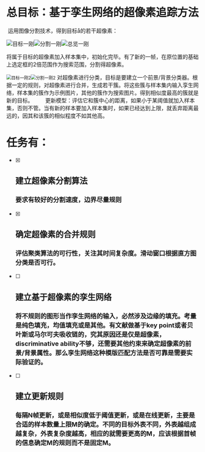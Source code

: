 # 总目标：基于孪生网络的超像素追踪方法

​		运用图像分割技术，得到目标å的若干超像素：

<div align= left><img src="/Users/chika/PycharmProjects/Tracking/subimg.jpg" alt="目标一刚" style="zoom:100%;" /><img src="/Users/chika/PycharmProjects/Tracking/lenna_M5_K_loop0.png" alt="分割一刚"style="zoom:100%"/><img src="/Users/chika/PycharmProjects/Tracking/test1.jpg" alt="总览一刚"style="zoom:100%"/>

​		将属于目标的超像素加入样本集中，初始化完毕。有了新的一帧，在原位置的基础上选定框的2倍范围作为搜索范围，分割得超像素。

<div align= left><img src="/Users/chika/PycharmProjects/Tracking/subimg1.jpg" alt="目标一刚2" style="zoom:80%;" /><img src="/Users/chika/PycharmProjects/Tracking/lenna_M5_K200_loop0.png" alt="分割一刚2"style="zoom:80%"/>
​		对超像素进行分类，目标是要建立一个前景/背景分类器。根据一定的规则，对超像素进行合并，生成若干簇。将这些簇与样本集内输入孪生网络，样本集的簇作为示例图片，其他的簇作为搜索图片。得到相似度最高的簇就是新的目标。
  更新模型：评估它和簇中心的距离，如果小于某阈值就加入样本集，否则不管。当有新的样本要加入样本集时，如果已经达到上限，就丢弃距离最远的，因其和该簇的相似程度不如其他高。

# 任务有：

- [x] ## 建立超像素分割算法

  ### 要求有较好的分割速度，边界尽量规则

- [x] ## 确定超像素的合并规则

  ### 评估聚类算法的可行性，关注其时间复杂度。滑动窗口根据直方图分类是否可行。

- [ ] ## 建立基于超像素的孪生网络

  ### 将不规则的图形当作孪生网络的输入，必然涉及边缘的填充。考量是纯色填充，均值填充或是其他。有文献做基于key point或者贝叶斯或马尔可夫吸收链的，究其原因还是仅是超像素，discriminative ability不够，还需要其他约束来确定超像素的前景/背景属性。那么孪生网络这种模版匹配方法是否可靠是需要实际验证的。

- [ ] ## 建立更新规则

  ### 每隔N帧更新，或是相似度低于阈值更新，或是在线更新，主要是合适的样本数量上限M的确定。不同的目标外表不同，外表越组成越复杂，外表复杂度越高，相应的就需要更高的M，应该根据首帧的信息确定M的规则而不是固定M。

  


